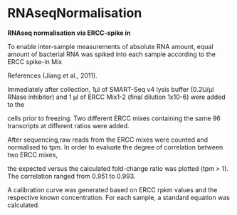 # RNAseqNormalisation
<b>RNAseq normalisation via ERCC-spike in</b>

To enable inter-sample measurements of absolute RNA amount, equal amount of bacterial RNA was spiked into each sample according to the ERCC spike-in Mix

References (Jiang et al., 2011).

Immediately after collection, 1μl of SMART-Seq v4 lysis buffer (0.2U/μl RNase inhibitor) and 1 μl of ERCC Mix1-2 (final dilution 1x10-6) were added to the

cells prior to freezing. Two different ERCC mixes containing the same 96 transcripts at different ratios were added.

After sequencing,raw reads from the ERCC mixes were counted and normalised to tpm. In order to evaluate the degree of correlation between two ERCC mixes,

the expected versus the calculated fold-change ratio was plotted (tpm > 1). The correlation ranged from 0.951 to 0.993.

A calibration curve was generated based on ERCC rpkm values and the respective known concentration. For each sample, a standard equation was calculated.


